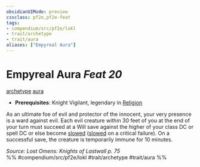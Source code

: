 ```yaml
---
obsidianUIMode: preview
cssclass: pf2e,pf2e-feat
tags:
- compendium/src/pf2e/lokl
- trait/archetype
- trait/aura
aliases: ["Empyreal Aura"]
---
```

# Empyreal Aura  *Feat 20*  
[archetype](../../Rules/traits/archetype.md)  [aura](../../Rules/traits/aura.md)  

- **Prerequisites**: Knight Vigilant, legendary in [Religion](../skills.md#Religion)

As an ultimate foe of evil and protector of the innocent, your very presence is a ward against evil. Each evil creature within 30 feet of you at the end of your turn must succeed at a Will save against the higher of your class DC or spell DC or else become [slowed](../../Rules/conditions.md#Slowed) ([slowed](../../Rules/conditions.md#Slowed) on a critical failure). On a successful save, the creature is temporarily immune for 10 minutes.

*Source: Lost Omens: Knights of Lastwall p. 75*  
%% #compendium/src/pf2e/lokl #trait/archetype #trait/aura %%